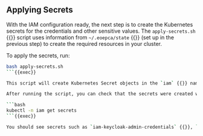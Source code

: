 
## Applying Secrets

With the IAM configuration ready, the next step is to create the Kubernetes secrets for the credentials and other sensitive values. The `apply-secrets.sh` {{}} script uses information from `~/.eoepca/state` {{}} (set up in the previous step) to create the required resources in your cluster.

To apply the secrets, run:

```bash
bash apply-secrets.sh
```{{exec}}

This script will create Kubernetes Secret objects in the `iam` {{}} namespace. These include things like the Keycloak admin password, the Keycloak PostgreSQL database password, and the OPA client secret. The Helm charts for Keycloak and OPA will use these secrets during deployment.

After running the script, you can check that the secrets were created with:

```bash
kubectl -n iam get secrets
```{{exec}}

You should see secrets such as `iam-keycloak-admin-credentials` {{}}, `iam-keycloak-db-password` {{}}, and `iam-opa-client-secret` {{}} (the names might be slightly different or combined). These hold the credentials that were generated.